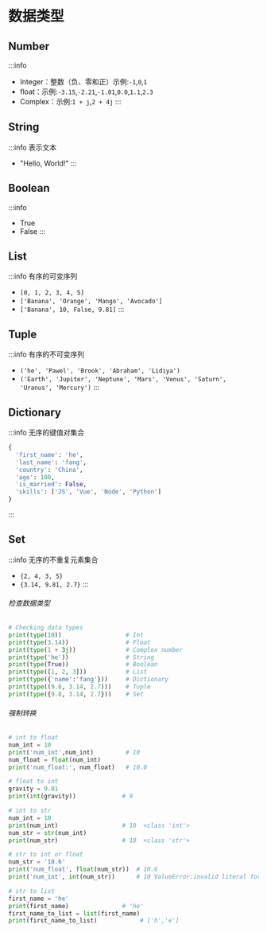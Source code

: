 
# 数据类型



## Number
:::info
- Integer：整数（负、零和正）示例:`-1`,`0`,`1`
- float：示例:`-3.15`,`-2.21`,`-1.01`,`0.0`,`1.1`,`2.3`
- Complex：示例:`1 + j`,`2 + 4j`
:::

## String
:::info 表示文本
- "Hello, World!"
:::

## Boolean
:::info
 - True
 - False
:::

## List
:::info 有序的可变序列
- `[0, 1, 2, 3, 4, 5]` 
- `['Banana', 'Orange', 'Mango', 'Avocado']`
- `['Banana', 10, False, 9.81]`
:::

## Tuple 
:::info 有序的不可变序列
- `('he', 'Pawel', 'Brook', 'Abraham', 'Lidiya')`
- `('Earth', 'Jupiter', 'Neptune', 'Mars', 'Venus', 'Saturn', 'Uranus', 'Mercury')`
:::

## Dictionary
:::info 无序的键值对集合
```python
{
  'first_name': 'he',
  'last_name': 'fang',
  'country': 'China', 
  'age': 100, 
  'is_married': False,
  'skills': ['JS', 'Vue', 'Node', 'Python']
}
```
:::




## Set
:::info 无序的不重复元素集合
- `{2, 4, 3, 5}`
- `{3.14, 9.81, 2.7}`
:::



###### 检查数据类型
```python
# Checking data types
print(type(10))                  # Int
print(type(3.14))                # Float
print(type(1 + 3j))              # Complex number
print(type('he'))                # String
print(type(True))                # Boolean
print(type([1, 2, 3]))           # List
print(type({'name':'fang'}))     # Dictionary
print(type((9.8, 3.14, 2.7)))    # Tuple
print(type({9.8, 3.14, 2.7}))    # Set
```


###### 强制转换

```python
# int to float
num_int = 10
print('num_int',num_int)         # 10
num_float = float(num_int)
print('num_float:', num_float)   # 10.0

# float to int
gravity = 9.81
print(int(gravity))             # 9

# int to str
num_int = 10
print(num_int)                  # 10  <class 'int'>
num_str = str(num_int)
print(num_str)                  # 10  <class 'str'>

# str to int or float
num_str = '10.6'
print('num_float', float(num_str))  # 10.6
print('num_int', int(num_str))      # 10 ValueError:invalid literal for int() with base 10: '10.6'

# str to list
first_name = 'he'
print(first_name)               # 'he'
first_name_to_list = list(first_name)
print(first_name_to_list)            # ['h','e']
```


